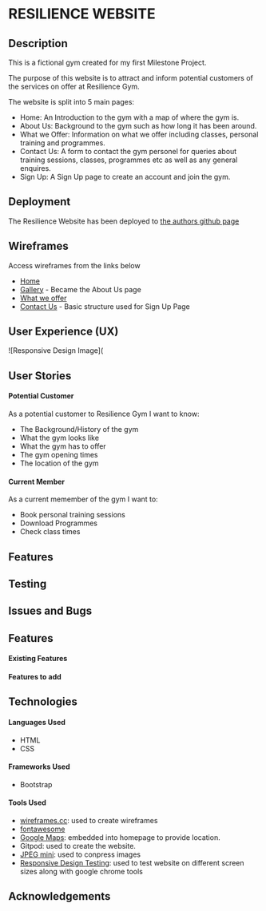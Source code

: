# RESILIENCE WEBSITE
## Description

This is a fictional gym created for my first Milestone Project.

The purpose of this website is to attract and inform potential customers of the services on offer at Resilience Gym.

The website is split into 5 main pages:

- Home: An Introduction to the gym with a map of where the gym is.
- About Us: Background to the gym such as how long it has been around.
- What we Offer: Information on what we offer including classes, personal training and programmes.
- Contact Us: A form to contact the gym personel for queries about training sessions, classes, programmes etc as well as any general enquires.
- Sign Up: A Sign Up page to create an account and join the gym.

## Deployment

The Resilience Website has been deployed to [the authors github page](https://github.com/ShaunWard/Milestone-Project-One)

## Wireframes

Access wireframes from the links below

- [Home](https://wireframe.cc/8a3TTu)
- [Gallery](https://wireframe.cc/2hAhTz) - Became the About Us page
- [What we offer](https://wireframe.cc/CQMoWn)
- [Contact Us](https://wireframe.cc/ljCIyF) - Basic structure used for Sign Up Page

## User Experience (UX)

![Responsive Design Image](

## User Stories

#### Potential Customer

As a potential customer to Resilience Gym I want to know:
- The Background/History of the gym
- What the gym looks like
- What the gym has to offer
- The gym opening times
- The location of the gym

#### Current Member

As a current memember of the gym I want to:
- Book personal training sessions
- Download Programmes
- Check class times

## Features

## Testing

## Issues and Bugs

## Features

#### Existing Features

#### Features to add

## Technologies

#### Languages Used
- HTML
- CSS

#### Frameworks Used
- Bootstrap

#### Tools Used
- [wireframes.cc](https://wireframe.cc/): used to create wireframes
- [fontawesome](https://fontawesome.com/icons?d=gallery)
- [Google Maps](https://www.google.com/maps): embedded into homepage to provide location.
- Gitpod: used to create the website.
- [JPEG mini](https://www.jpegmini.com/): used to conpress images
- [Responsive Design Testing](http://ami.responsivedesign.is/): used to test website on different screen sizes along with google chrome tools

## Acknowledgements
